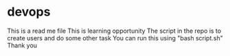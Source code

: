 # devops
This is a read me file
This is learning opportunity
The script in the repo is to create users and do some other task You can run this using "bash script.sh" Thank you
